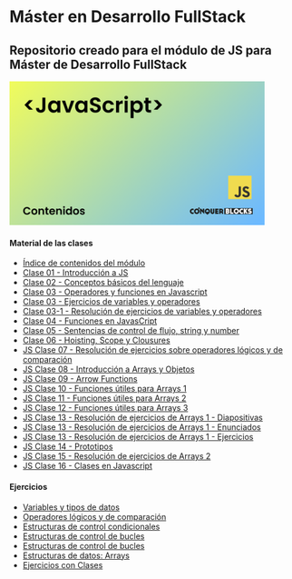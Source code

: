 <h1>Máster en Desarrollo FullStack</h1>

<h2>Repositorio creado para el módulo de JS para Máster de Desarrollo FullStack</h2>

<img width="450px" src="00_indice_modulo/portada.jpg" alt="Portada del módulo de JS" />

<h4>Material de las clases</h4>
<ul>
    <li><a target="_blank" href="https://github.com/bienvenidosaez/conquerblocks-js/blob/master/00_indice_modulo/JS%20-%20Contenidos.pdf">Índice de contenidos del módulo</a></li>
    <li><a target="_blank" href="https://github.com/bienvenidosaez/conquerblocks-js/blob/master/01_clases/Clase%2001%20-%20Introducci%C3%B3n%20a%20JS/JS%20Clase%2001%20-%20Introducci%C3%B3n%20a%20JS.pdf">Clase 01 - Introducción a JS</a></li>
    <li><a target="_blank" href="https://github.com/bienvenidosaez/conquerblocks-js/blob/master/01_clases/Clase%2002%20-%20Conceptos%20b%C3%A1sicos%20del%20lenguaje/Clase%2002%20-%20Conceptos%20b%C3%A1sicos%20del%20lenguaje.pdf">Clase 02 - Conceptos básicos del lenguaje</a></li>
    <li><a target="_blank" href="https://github.com/ConquerBlocks/conquerblocks-js/blob/master/01_clases/JS%20Clase%2003%20-%20%20Operadores%20y%20funciones%20en%20Javascript/Clase%2003-%20Operadores%20y%20funciones%20en%20Javascript.pdf">Clase 03 - Operadores y funciones en Javascript</a></li>
    <li><a target="_blank" href="https://github.com/ConquerBlocks/conquerblocks-js/blob/master/01_clases/JS%20Clase%2003-1%20-%20Resoluci%C3%B3n%20de%20ejercicios%20de%20variables%20y%20operadores/ejercicios/ejercicios-variables.md">Clase 03 - Ejercicios de variables y operadores</a></li>
    <li><a target="_blank" href="https://github.com/ConquerBlocks/conquerblocks-js/tree/master/01_clases/JS%20Clase%2003-1%20-%20Resoluci%C3%B3n%20de%20ejercicios%20de%20variables%20y%20operadores/ejercicios-resueltos">Clase 03-1 - Resolución de ejercicios de variables y operadores</a></li>
    <li><a target="_blank" href="https://github.com/ConquerBlocks/conquerblocks-js/blob/master/01_clases/JS%20Clase%2004%20-%20Funciones%20en%20Javascript/JS%20Clase%2004%20-%20Funciones%20en%20Javascript.pdf">Clase 04 - Funciones en JavasCript</a></li>
    <li><a target="_blank" href="https://github.com/ConquerBlocks/conquerblocks-js/blob/master/01_clases/JS%20Clase%2005%20-%20Sentencias%20de%20control%20de%20flujo%2C%20number%20y%20string/JS%20Clase%2005%20-%20Sentencias%20de%20control%20de%20flujo%2C%20number%20y%20string.pdf">Clase 05 - Sentencias de control de flujo, string y number</a></li>
    <li><a target="_blank" href="https://github.com/ConquerBlocks/conquerblocks-js/blob/master/01_clases/JS%20Clase%2006%20-%20Clousures%2C%20Hoisting%20y%20Scope/JS%20Clase%2006%20-%20Clousures%2C%20Hoisting%20y%20Scope.pdf">Clase 06 - Hoisting, Scope y Clousures</a></li>
    <li><a target="_blank" href="https://github.com/ConquerBlocks/conquerblocks-js/blob/master/01_clases/JS%20Clase%2007%20-%20Resoluci%C3%B3n%20de%20ejercicios%20sobre%20operadores%20l%C3%B3gicos%20y%20de%20comparaci%C3%B3n/Clase%2007%20-%20Resoluci%C3%B3n%20de%20ejercicios%20sobre%20operadores%20l%C3%B3gicos%20y%20de%20comparaci%C3%B3n.pdf">JS Clase 07 - Resolución de ejercicios sobre operadores lógicos y de comparación</a></li>
    <li><a target="_blank" href="https://github.com/ConquerBlocks/conquerblocks-js/blob/master/01_clases/JS%20Clase%2008%20-%20Introducci%C3%B3n%20a%20Arrays%20y%20Objetos/JS%20Clase%2008%20-%20Introducci%C3%B3n%20a%20Arrays%20y%20Objetos.pdf">JS Clase 08 - Introducción a Arrays y Objetos</a></li>
    <li><a target="_blank" href="https://github.com/ConquerBlocks/conquerblocks-js/blob/master/01_clases/JS%20Clase%2009%20-%20Arrow%20Functions/JS%20Clase%2009%20-%20Arrow%20Functions%20-%20Diapositivas.pdf">JS Clase 09 - Arrow Functions</a></li>
    <li><a target="_blank" href="https://github.com/ConquerBlocks/conquerblocks-js/blob/master/01_clases/JS%20Clase%2010%20-%20Funciones%20%C3%BAtiles%20para%20Arrays%201/JS%20Clase%2010%20-%20Funciones%20%C3%BAtiles%20para%20Arrays%201%20-%20Diapositivas.pdf">JS Clase 10 - Funciones útiles para Arrays 1</a></li>
    <li><a target="_blank" href="https://github.com/ConquerBlocks/conquerblocks-js/blob/master/01_clases/JS%20Clase%2011%20-%20Funciones%20%C3%BAtiles%20para%20Arrays%202/JS%20Clase%2011%20-%20Funciones%20%C3%BAtiles%20para%20Arrays%202.pdf">JS Clase 11 - Funciones útiles para Arrays 2</a></li>
    <li><a target="_blank" href="https://github.com/ConquerBlocks/conquerblocks-js/blob/master/01_clases/JS%20Clase%2012%20-%20Funciones%20%C3%BAtiles%20para%20Arrays%203/JS%20Clase%2012%20-%20Funciones%20%C3%BAtiles%20para%20Arrays%203.pdf">JS Clase 12 - Funciones útiles para Arrays 3</a></li>
    <li><a target="_blank" href="https://github.com/ConquerBlocks/conquerblocks-js/blob/master/01_clases/JS%20Clase%2013%20-%20Resoluci%C3%B3n%20de%20ejercicios%20de%20Arrays%201/JS%20Clase%2013%20-%20Resoluci%C3%B3n%20de%20ejercicios%20de%20Arrays%201.pdf">JS Clase 13 - Resolución de ejercicios de Arrays 1 - Diapositivas</a></li>
    <li><a target="_blank" href="https://github.com/ConquerBlocks/conquerblocks-js/blob/master/01_clases/JS%20Clase%2013%20-%20Resoluci%C3%B3n%20de%20ejercicios%20de%20Arrays%201/code/ejercios-arrays-1-enunciados.js">JS Clase 13 - Resolución de ejercicios de Arrays 1 - Enunciados</a></li>
    <li><a target="_blank" href="https://github.com/ConquerBlocks/conquerblocks-js/blob/master/01_clases/JS%20Clase%2013%20-%20Resoluci%C3%B3n%20de%20ejercicios%20de%20Arrays%201/code/ejercios-arrays-1.js">JS Clase 13 - Resolución de ejercicios de Arrays 1 - Ejercicios</a></li>
    <li><a target="_blank" href="https://github.com/ConquerBlocks/conquerblocks-js/blob/master/01_clases/JS%20Clase%2014%20-%20Prototipos/JS%20Clase%2014%20-%20Prototipos.pdf">JS Clase 14 - Prototipos</a></li>
    <li><a target="_blank" href="https://github.com/ConquerBlocks/conquerblocks-js/blob/master/01_clases/JS%20Clase%2015%20-%20Resoluci%C3%B3n%20de%20ejercicios%20de%20Arrays%202/code/ejercios-arrays-2-enunciados.js">JS Clase 15 - Resolución de ejercicios de Arrays 2</a></li>
    <li><a target="_blank" href="./01_clases/JS Clase 16 - Clases en JS/JS Clase 16 - Clases en Javascript.pdf">JS Clase 16 - Clases en Javascript</a></li>
</ul>

<h4>Ejercicios</h4>
<ul>
    <li><a target="_blank" href="https://github.com/ConquerBlocks/conquerblocks-js/blob/master/02_ejercicios/01-variables-y-tipos-de-datos.md">Variables y tipos de datos</a></li>
    <li><a target="_blank" href="https://github.com/ConquerBlocks/conquerblocks-js/blob/master/02_ejercicios/02-operadores-logicos-y-de-comparacion.md">Operadores lógicos y de comparación</a></li>
    <li><a target="_blank" href="https://github.com/ConquerBlocks/conquerblocks-js/blob/master/02_ejercicios/03-estructuras-de-control-condicionales.md">Estructuras de control condicionales</a></li>
    <li><a target="_blank" href="./02_ejercicios/04-estructuras-de-control-bucles.md">Estructuras de control de bucles</a></li>
    <li><a target="_blank" href="./02_ejercicios/04-estructuras-de-control-bucles.md">Estructuras de control de bucles</a></li>
    <li><a target="_blank" href="./02_ejercicios/05-estructuras-de-datos-arrays.md">Estructuras de datos: Arrays</a></li>
    <!-- <li><a target="_blank" href="./02_ejercicios/06-funciones.md">Funciones</a></li>
    <li><a target="_blank" href="./02_ejercicios/07-funciones-buenas-practicas.md">Buenas prácticas con funciones</a></li> -->
    <li><a target="_blank" href="./02_ejercicios/15-clases.md">Ejercicios con Clases</a></li>
</ul>

